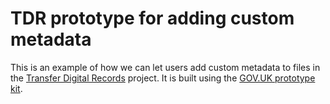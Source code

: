 # TDR prototype for adding custom metadata

This is an example of how we can let users add custom metadata to files in the
[Transfer Digital Records] project. It is built using the
[GOV.UK prototype kit][prototype-kit].

[Transfer Digital Records]: https://github.com/nationalarchives/tdr-dev-documentation/
[prototype-kit]: https://github.com/alphagov/govuk-prototype-kit
